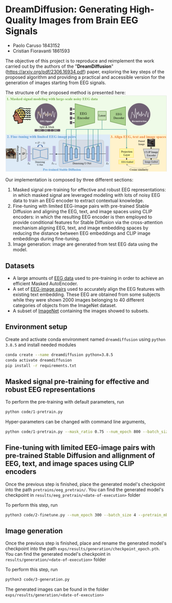 # DreamDiffusion: Generating High-Quality Images from Brain EEG Signals

*   Paolo Caruso 1843152 
*   Cristian Fioravanti 1861593

The objective of this project is to reproduce and reimplement the work carried out by the authors of the "<b>DreamDiffusion</b>" (https://arxiv.org/pdf/2306.16934.pdf) paper, exploring the key steps of the proposed algorithm and providing a practical and accessible version for the generation of images starting from EEG signals.

The structure of the proposed method is presented here: ![Schema](docs/schema.png)

Our implementation is composed by three different sections:
1. Masked signal pre-training for effective and robust EEG representations: in which  masked signal are leveraged modeling with lots of noisy EEG data to train an EEG encoder to extract contextual knowledge.
2. Fine-tuning with limited EEG-image pairs with pre-trained Stable Diffusion and aligning the EEG, text, and image spaces using CLIP encoders: in which the resulting EEG encoder is then employed to provide conditional features for Stable Diffusion via the cross-attention mechanism aligning EEG, text, and image embedding spaces by reducing the distance between EEG embeddings and CLIP image embeddings during fine-tuning.
3. Image generation: image are generated from test EEG data using the model.

## Datasets
* A large amounts of [EEG data](https://tinyurl.com/eeg-visual-classification) used to pre-training in order to achieve an efficient Masked AutoEncoder.
* A set of [EEG-image pairs](https://tinyurl.com/eeg-visual-classification) used to accurately align the EEG features with existing text embedding. These EEG are obtained from some subjects while they were shown 2000 images belonging to 40 different categories of objects from the ImageNet
dataset.
* A subset of [ImageNet](https://drive.google.com/file/d/1y7I9bG1zKYqBM94odcox_eQjnP9HGo9-/view?usp=drive_link) containing the images showed to subsets.

## Environment setup
Create and activate conda environment named ```dreamdiffusion``` using ```python 3.8.5``` and install needed modules
```sh
conda create --name dreamdiffusion python=3.8.5
conda activate dreamdiffusion
pip install -r requirements.txt
```

## Masked signal pre-training for effective and robust EEG representations

To perform the pre-training with default parameters, run 
```sh
python code/1-pretrain.py
``` 
Hyper-parameters can be changed with command line arguments,
```sh
python code/1-pretrain.py --mask_ratio 0.75 --num_epoch 800 --batch_size 2
```

## Fine-tuning with limited EEG-image pairs with pre-trained Stable Diffusion and allignment of EEG, text, and image spaces using CLIP encoders

Once the previous step is finished, place the generated model's checkpoint into the path ```pretrains/eeg_pretrain/```. You can find the generated model's checkpoint in ```results/eeg_pretrain/<date-of-execution>``` folder

To perform this step, run
```sh
python3 code/2-finetune.py --num_epoch 300 --batch_size 4 --pretrain_mbm_path pretrains/eeg_pretrain/checkpoint.pth
```

## Image generation

Once the previous step is finished, place and rename the generated model's checkpoint into the path ```exps/results/generation/checkpoint_epoch.pth```. You can find the generated model's checkpoint in ```results/generation/<date-of-execution>``` folder

To perform this step, run
```sh
python3 code/3-generation.py
```

The generated images can be found in the folder ```exps/results/generation/<date-of-execution>```